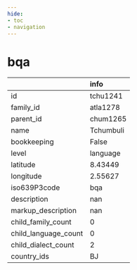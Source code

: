 ```yaml
---
hide:
- toc
- navigation
---
```

# bqa
|                      | info      |
|:---------------------|:----------|
| id                   | tchu1241  |
| family_id            | atla1278  |
| parent_id            | chum1265  |
| name                 | Tchumbuli |
| bookkeeping          | False     |
| level                | language  |
| latitude             | 8.43449   |
| longitude            | 2.55627   |
| iso639P3code         | bqa       |
| description          | nan       |
| markup_description   | nan       |
| child_family_count   | 0         |
| child_language_count | 0         |
| child_dialect_count  | 2         |
| country_ids          | BJ        |